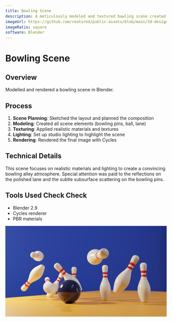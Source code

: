 ```yaml
---
title: Bowling Scene
description: A meticulously modeled and textured bowling scene created in Blender with realistic materials and lighting.
imageUrl: https://github.com/reatured/public-assets/blob/main/3d-design/project6-bowlingscene/3.1BowlingScene6.png?raw=true
imageRatio: square
software: Blender
---
```


# Bowling Scene
## Overview
Modelled and rendered a bowling scene in Blender.

## Process
1. **Scene Planning**: Sketched the layout and planned the composition
2. **Modeling**: Created all scene elements (bowling pins, ball, lane)
3. **Texturing**: Applied realistic materials and textures
4. **Lighting**: Set up studio lighting to highlight the scene
5. **Rendering**: Rendered the final image with Cycles

## Technical Details
This scene focuses on realistic materials and lighting to create a convincing bowling alley atmosphere. Special attention was paid to the reflections on the polished lane and the subtle subsurface scattering on the bowling pins.

## Tools Used Check Check
- Blender 2.9
- Cycles renderer
- PBR materials

<img 
      src="https://github.com/reatured/public-assets/blob/main/3d-design/project6-bowlingscene/3.1BowlingScene6.png?raw=true" 
      alt="Printed Posters"
      class=""  
    />
